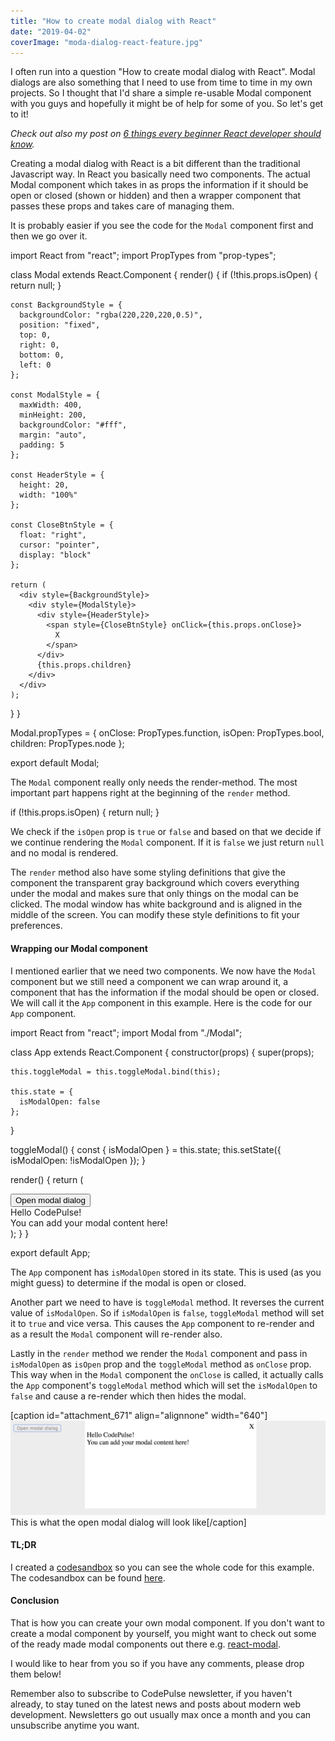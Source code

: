 ```yaml
---
title: "How to create modal dialog with React"
date: "2019-04-02"
coverImage: "moda-dialog-react-feature.jpg"
---
```


I often run into a question "How to create modal dialog with React". Modal dialogs are also something that I need to use from time to time in my own projects. So I thought that I'd share a simple re-usable Modal component with you guys and hopefully it might be of help for some of you. So let's get to it!

_Check out also my post on [6 things every beginner React developer should know](https://codepulse.blog/6-things-every-beginner-react-developer-should-know/)._

Creating a modal dialog with React is a bit different than the traditional Javascript way. In React you basically need two components. The actual Modal component which takes in as props the information if it should be open or closed (shown or hidden) and then a wrapper component that passes these props and takes care of managing them.

It is probably easier if you see the code for the `Modal` component first and then we go over it.

import React from "react";
import PropTypes from "prop-types";

class Modal extends React.Component {
  render() {
    if (!this.props.isOpen) {
      return null;
    }

    const BackgroundStyle = {
      backgroundColor: "rgba(220,220,220,0.5)",
      position: "fixed",
      top: 0,
      right: 0,
      bottom: 0,
      left: 0
    };

    const ModalStyle = {
      maxWidth: 400,
      minHeight: 200,
      backgroundColor: "#fff",
      margin: "auto",
      padding: 5
    };

    const HeaderStyle = {
      height: 20,
      width: "100%"
    };

    const CloseBtnStyle = {
      float: "right",
      cursor: "pointer",
      display: "block"
    };

    return (
      <div style={BackgroundStyle}>
        <div style={ModalStyle}>
          <div style={HeaderStyle}>
            <span style={CloseBtnStyle} onClick={this.props.onClose}>
              X
            </span>
          </div>
          {this.props.children}
        </div>
      </div>
    );
  }
}

Modal.propTypes = {
  onClose: PropTypes.function,
  isOpen: PropTypes.bool,
  children: PropTypes.node
};

export default Modal;

The `Modal` component really only needs the render-method. The most important part happens right at the beginning of the `render` method.

if (!this.props.isOpen) {
    return null;
}

We check if the `isOpen` prop is `true` or `false` and based on that we decide if we continue rendering the `Modal` component. If it is `false` we just return `null` and no modal is rendered.

The `render` method also have some styling definitions that give the component the transparent gray background which covers everything under the modal and makes sure that only things on the modal can be clicked. The modal window has white background and is aligned in the middle of the screen. You can modify these style definitions to fit your preferences.

#### Wrapping our Modal component

I mentioned earlier that we need two components. We now have the `Modal` component but we still need a component we can wrap around it, a component that has the information if the modal should be open or closed. We will call it the `App` component in this example. Here is the code for our `App` component.

import React from "react";
import Modal from "./Modal";

class App extends React.Component {
  constructor(props) {
    super(props);

    this.toggleModal = this.toggleModal.bind(this);

    this.state = {
      isModalOpen: false
    };
  }

  toggleModal() {
    const { isModalOpen } = this.state;
    this.setState({ isModalOpen: !isModalOpen });
  }

  render() {
    return (
      <div>
        <button onClick={this.toggleModal}>Open modal dialog</button>
        <Modal isOpen={this.state.isModalOpen} onClose={this.toggleModal}>
          <div>Hello CodePulse!</div>
          <div>You can add your modal content here!</div>
        </Modal>
      </div>
    );
  }
}

export default App;

The `App` component has `isModalOpen` stored in its state. This is used (as you might guess) to determine if the modal is open or closed.

Another part we need to have is `toggleModal` method. It reverses the current value of `isModalOpen`. So if `isModalOpen` is `false`, `toggleModal` method will set it to `true` and vice versa. This causes the `App` component to re-render and as a result the `Modal` component will re-render also.

Lastly in the `render` method we render the `Modal` component and pass in `isModalOpen` as `isOpen` prop and the `toggleModal` method as `onClose` prop. This way when in the `Modal` component the `onClose` is called, it actually calls the `App` component's `toggleModal` method which will set the `isModalOpen` to `false` and cause a re-render which then hides the modal.

\[caption id="attachment\_671" align="alignnone" width="640"\][![Modal dialog in React](images/modal-dialog-react-e1554235151404-1024x307.png)](https://codepulse.blog/wp-content/uploads/2019/04/modal-dialog-react.png) This is what the open modal dialog will look like\[/caption\]

#### TL;DR

I created a [codesandbox](https://codepulse.blog/online-code-editor-every-web-developer-should-know-about/) so you can see the whole code for this example. The codesandbox can be found [here](https://codesandbox.io/embed/w72z3p63ql).

#### Conclusion

That is how you can create your own modal component. If you don't want to create a modal component by yourself, you might want to check out some of the ready made modal components out there e.g. [react-modal](https://github.com/reactjs/react-modal).

I would like to hear from you so if you have any comments, please drop them below!

Remember also to subscribe to CodePulse newsletter, if you haven't already, to stay tuned on the latest news and posts about modern web development. Newsletters go out usually max once a month and you can unsubscribe anytime you want.

